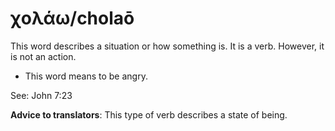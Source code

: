 # χολάω/cholaō
This word describes a situation or how something is. It is a verb. However, it is not an action. 

* This word means to be angry. 

See: John 7:23 

**Advice to translators**: This type of verb describes a state of being. 